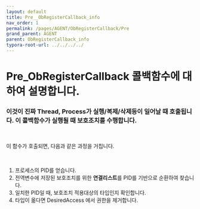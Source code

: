 ```yaml
---
layout: default
title: Pre__ObRegisterCallback_info
nav_order: 1
permalink: /pages/AGENT/ObRegisterCallback/Pre
grand_parent: AGENT
parent: ObRegisterCallback_info
typora-root-url: ../../../../
---
```


# **Pre_ObRegisterCallback 콜백함수에 대하여 설명합니다.**

### 이것이 진짜  Thread, Process가 실행/복제/삭제등이 일어날 때 호출됩니다. 이 콜백함수가 실행될 때 보호조치를 수행합니다.

<br>

이 함수가 호출되면, 다음과 같은 과정을 거칩니다.

<br>

1. 프로세스의 PID를 얻습니다.
2. 전역변수에 저장된 보호조치를 위한 **연결리스트**를 PID를 기반으로 순환하여 찾습니다. 
3. 일치한 PID일 때, 보호조치 적용대상의 타입인지 확인합니다.
4. 타입이 옮다면 DesiredAccess 에서 권한을 제거합니다.
